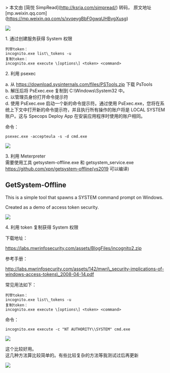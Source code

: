 \> 本文由 \[简悦 SimpRead\](http://ksria.com/simpread/) 转码， 原文地址 \[mp.weixin.qq.com\](https://mp.weixin.qq.com/s/xvqeygBbF0gwqUHBvgXusg)

**![](https://mmbiz.qpic.cn/mmbiz/Wqr9SokRcTWcKgdMIz6KrDJxEeibLFHr3yNgsRElic1xaian4Yp469kv3ZpkfOZeXORYpicEwAVoMqG7Mt7XFO1Jfg/640?wx_fmt=gif)**

1\. 通过创建服务获得 System 权限

```
列举token：
incognito.exe list\_tokens -u
复制token：
incognito.exe execute \[options\] <token> <command>
```

2\. 利用 psexec  

a. 从 https://download.sysinternals.com/files/PSTools.zip 下载 PsTools  
b. 解压后将 PsExec.exe 复制到 C:\\Windows\\System32 中。  
c. 以管理员身份打开命令提示符  
d. 使用 PsExec.exe 启动一个新的命令提示符。通过使用 PsExec.exe，您将在系统上下文中打开新的命令提示符，并且执行所有操作的账户将是 LOCAL SYSTEM 账户。这与 Specops Deploy App 在安装应用程序时使用的账户相同。  

  
命令：

```
psexec.exe -accepteula -s -d cmd.exe
```

![](https://mmbiz.qpic.cn/mmbiz_png/Wqr9SokRcTVpFLOchEAp99uuTgo3J1G0f1DnZNLrKpOG19cL915bm5Jkibeic4OSqstDk460Pcma9DwrTN6t1Jcw/640?wx_fmt=png)

  
3\. 利用 Meterpreter  
需要使用工具 getsystem-offline.exe 和 getsystem\_service.exe  
https://github.com/xpn/getsystem-offline(vs2019 可以编译)  

GetSystem-Offline
-----------------

This is a simple tool that spawns a SYSTEM command prompt on Windows.

Created as a demo of access token security.

![](https://mmbiz.qpic.cn/mmbiz_png/Wqr9SokRcTVpFLOchEAp99uuTgo3J1G0JnCxsSPDJlcL3ESOzp6ESniaCGz6S0LHRwA6IiaNmvQepNJIlmpuXkMA/640?wx_fmt=png)

  
4\. 利用 token 复制获得 System 权限  

  
下载地址：

https://labs.mwrinfosecurity.com/assets/BlogFiles/incognito2.zip

参考手册：

http://labs.mwrinfosecurity.com/assets/142/mwri\_security-implications-of-windows-access-tokens\_2008-04-14.pdf

常见用法如下：

```
列举token：
incognito.exe list\_tokens -u
复制token：
incognito.exe execute \[options\] <token> <command>
```

  
命令：  

```
incognito.exe execute -c "NT AUTHORITY\\SYSTEM" cmd.exe
```

![](https://mmbiz.qpic.cn/mmbiz_png/Wqr9SokRcTVpFLOchEAp99uuTgo3J1G0g8P1ZdVKB1PmtbFCz8OBxsMKpJVbcsIDeXuRazK8fInricr6s6tWTyg/640?wx_fmt=png)

  
这个比较好用。  
这几种方法算比较简单的。有些比较复杂的方法等我测试过后再更新

**![](https://mmbiz.qpic.cn/mmbiz_png/Wqr9SokRcTWXcxZtiaMibnvovwBicjfhIibT2t5ty0s12WMUR6mvPjH8ibwXsF2bEt64NVvThjYgNvfctEOYB3UdYgA/640?wx_fmt=jpeg)**
